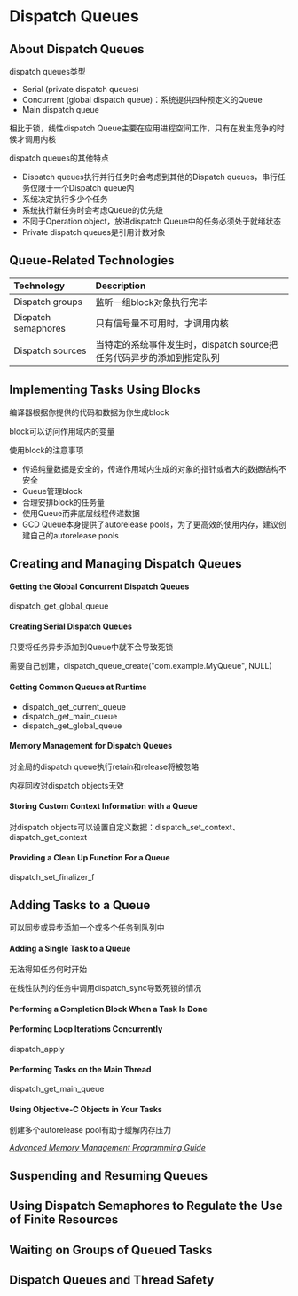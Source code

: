 # Dispatch Queues

## About Dispatch Queues

dispatch queues类型

* Serial \(private dispatch queues\)
* Concurrent \(global dispatch queue\)：系统提供四种预定义的Queue
* Main dispatch queue

相比于锁，线性dispatch Queue主要在应用进程空间工作，只有在发生竞争的时候才调用内核

dispatch queues的其他特点

* Dispatch queues执行并行任务时会考虑到其他的Dispatch queues，串行任务仅限于一个Dispatch queue内
* 系统决定执行多少个任务
* 系统执行新任务时会考虑Queue的优先级
* 不同于Operation object，放进dispatch Queue中的任务必须处于就绪状态
* Private dispatch queues是引用计数对象

## Queue-Related Technologies

| Technology | Description |
| :--- | :--- |
| Dispatch groups | 监听一组block对象执行完毕 |
| Dispatch semaphores | 只有信号量不可用时，才调用内核 |
| Dispatch sources | 当特定的系统事件发生时，dispatch source把任务代码异步的添加到指定队列 |

## Implementing Tasks Using Blocks

编译器根据你提供的代码和数据为你生成block

block可以访问作用域内的变量

使用block的注意事项

* 传递纯量数据是安全的，传递作用域内生成的对象的指针或者大的数据结构不安全
* Queue管理block
* 合理安排block的任务量
* 使用Queue而非底层线程传递数据
* GCD Queue本身提供了autorelease pools，为了更高效的使用内存，建议创建自己的autorelease pools

## Creating and Managing Dispatch Queues

#### Getting the Global Concurrent Dispatch Queues

dispatch\_get\_global\_queue

#### Creating Serial Dispatch Queues

只要将任务异步添加到Queue中就不会导致死锁

需要自己创建，dispatch\_queue\_create\("com.example.MyQueue", NULL\)

#### Getting Common Queues at Runtime

* dispatch\_get\_current\_queue
* dispatch\_get\_main\_queue
* dispatch\_get\_global\_queue

#### Memory Management for Dispatch Queues

对全局的dispatch queue执行retain和release将被忽略

内存回收对dispatch objects无效

#### Storing Custom Context Information with a Queue

对dispatch objects可以设置自定义数据：dispatch\_set\_context、dispatch\_get\_context

#### Providing a Clean Up Function For a Queue

dispatch\_set\_finalizer\_f

## Adding Tasks to a Queue

可以同步或异步添加一个或多个任务到队列中

#### Adding a Single Task to a Queue

无法得知任务何时开始

在线性队列的任务中调用dispatch\_sync导致死锁的情况

#### Performing a Completion Block When a Task Is Done

#### Performing Loop Iterations Concurrently

dispatch\_apply

#### Performing Tasks on the Main Thread

dispatch\_get\_main\_queue

#### Using Objective-C Objects in Your Tasks

创建多个autorelease pool有助于缓解内存压力

[_Advanced Memory Management Programming Guide_](https://developer.apple.com/library/content/documentation/Cocoa/Conceptual/MemoryMgmt/Articles/MemoryMgmt.html#//apple_ref/doc/uid/10000011i)

## Suspending and Resuming Queues

## Using Dispatch Semaphores to Regulate the Use of Finite Resources

## Waiting on Groups of Queued Tasks

## Dispatch Queues and Thread Safety

## 



